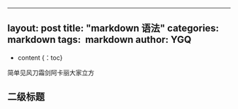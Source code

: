 ----
layout: post
title: "markdown 语法"
categories: markdown
tags:  markdown
author: YGQ
----

* content
{：toc}

简单见风刀霜剑阿卡丽大家立方





## 二级标题
